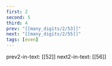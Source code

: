 ```yaml
---
first: 2
second: 5
third: 4
prev: "[[many_digits/2/53]]"
next: "[[many_digits/2/55]]"
tags: [even]
---
```

prev2-in-text: [[52]]
next2-in-text: [[56]]
